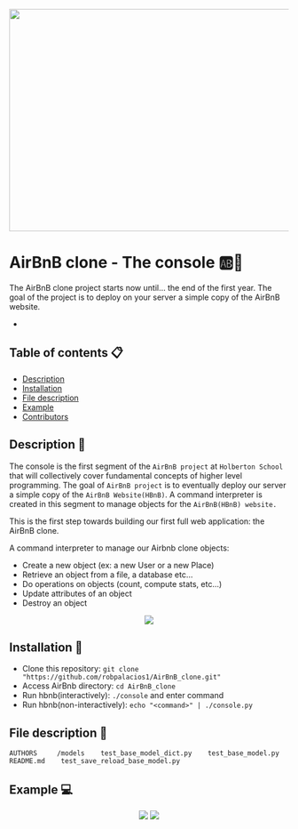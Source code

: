 
<p align="center"><img src= "https://media.itsnicethat.com/original_images/563b97a87fa44cff9d001760.gif" width="600" height="400"/></p>


# AirBnB clone - The console :ab::rocket:
The AirBnB clone project starts now until… the end of the first year. The goal of the project is to deploy on your server a simple copy of the AirBnB website. 

*


## Table of contents :clipboard:

 - [Description](https://github.com/robpalacios1/AirBnB_clone/#description-triangular_ruler)
 - [Installation](https://github.com/robpalacios1/AirBnB_clone/#installation-floppy_disk)
 - [File description](https://github.com/robpalacios1/AirBnB_clone/blob/master/README.md#file-description-file_folder)
 - [Example](https://github.com/robpalacios1/AirBnB_clone#example-computer)
 - [Contributors](https://github.com/robpalacios1/AirBnB_clone#contributors)

## Description :triangular_ruler:

The console is the first segment of the `AirBnB project` at `Holberton School` that will collectively cover fundamental concepts of higher level programming. The goal of `AirBnB project` is to eventually deploy our server a simple copy of the `AirBnB Website(HBnB)`. A command interpreter is created in this segment to manage objects for the `AirBnB(HBnB) website.`

This is the first step towards building our first full web application: the AirBnB clone.

A command interpreter to manage our Airbnb clone objects:

- Create a new object (ex: a new User or a new Place)
- Retrieve an object from a file, a database etc…
- Do operations on objects (count, compute stats, etc…)
- Update attributes of an object
- Destroy an object

<p align="center">
<img src = "https://i.imgur.com/ROvfVRP.png"/>
 </p>

## Installation :floppy_disk:
 - Clone this repository: `git clone "https://github.com/robpalacios1/AirBnB_clone.git"`
 - Access AirBnb directory: `cd AirBnB_clone`
 - Run hbnb(interactively): `./console` and enter command
 - Run hbnb(non-interactively): `echo "<command>" | ./console.py`
 
## File description :file_folder: 

```
AUTHORS     /models    test_base_model_dict.py    test_base_model.py    README.md    test_save_reload_base_model.py  

```

## Example :computer:

<p align="center"> 
<img src = "https://i.imgur.com/c5lYRnU.png"/>
<img src = "https://i.imgur.com/9oWdkPQ.png"/>
</p>



